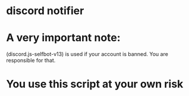 # discord notifier

# A very important note:
(discord.js-selfbot-v13) is used if your account is banned. You are responsible for that.



















# You use this script at your own risk
